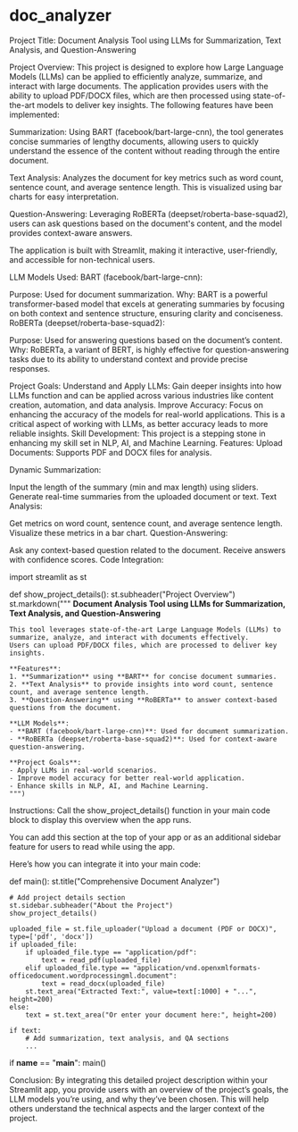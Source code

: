 # doc_analyzer

Project Title:
Document Analysis Tool using LLMs for Summarization, Text Analysis, and Question-Answering

Project Overview:
This project is designed to explore how Large Language Models (LLMs) can be applied to efficiently analyze, summarize, and interact with large documents. The application provides users with the ability to upload PDF/DOCX files, which are then processed using state-of-the-art models to deliver key insights. The following features have been implemented:

Summarization: Using BART (facebook/bart-large-cnn), the tool generates concise summaries of lengthy documents, allowing users to quickly understand the essence of the content without reading through the entire document.

Text Analysis: Analyzes the document for key metrics such as word count, sentence count, and average sentence length. This is visualized using bar charts for easy interpretation.

Question-Answering: Leveraging RoBERTa (deepset/roberta-base-squad2), users can ask questions based on the document's content, and the model provides context-aware answers.

The application is built with Streamlit, making it interactive, user-friendly, and accessible for non-technical users.

LLM Models Used:
BART (facebook/bart-large-cnn):

Purpose: Used for document summarization.
Why: BART is a powerful transformer-based model that excels at generating summaries by focusing on both context and sentence structure, ensuring clarity and conciseness.
RoBERTa (deepset/roberta-base-squad2):

Purpose: Used for answering questions based on the document’s content.
Why: RoBERTa, a variant of BERT, is highly effective for question-answering tasks due to its ability to understand context and provide precise responses.

Project Goals:
Understand and Apply LLMs: Gain deeper insights into how LLMs function and can be applied across various industries like content creation, automation, and data analysis.
Improve Accuracy: Focus on enhancing the accuracy of the models for real-world applications. This is a critical aspect of working with LLMs, as better accuracy leads to more reliable insights.
Skill Development: This project is a stepping stone in enhancing my skill set in NLP, AI, and Machine Learning.
Features:
Upload Documents: Supports PDF and DOCX files for analysis.

Dynamic Summarization:

Input the length of the summary (min and max length) using sliders.
Generate real-time summaries from the uploaded document or text.
Text Analysis:

Get metrics on word count, sentence count, and average sentence length.
Visualize these metrics in a bar chart.
Question-Answering:

Ask any context-based question related to the document.
Receive answers with confidence scores.
Code Integration:


import streamlit as st

def show_project_details():
    st.subheader("Project Overview")
    st.markdown("""
    **Document Analysis Tool using LLMs for Summarization, Text Analysis, and Question-Answering**
    
    This tool leverages state-of-the-art Large Language Models (LLMs) to summarize, analyze, and interact with documents effectively. 
    Users can upload PDF/DOCX files, which are processed to deliver key insights.
    
    **Features**:
    1. **Summarization** using **BART** for concise document summaries.
    2. **Text Analysis** to provide insights into word count, sentence count, and average sentence length.
    3. **Question-Answering** using **RoBERTa** to answer context-based questions from the document.
    
    **LLM Models**:
    - **BART (facebook/bart-large-cnn)**: Used for document summarization.
    - **RoBERTa (deepset/roberta-base-squad2)**: Used for context-aware question-answering.

    **Project Goals**:
    - Apply LLMs in real-world scenarios.
    - Improve model accuracy for better real-world application.
    - Enhance skills in NLP, AI, and Machine Learning.
    """)
Instructions:
Call the show_project_details() function in your main code block to display this overview when the app runs.

You can add this section at the top of your app or as an additional sidebar feature for users to read while using the app.

Here’s how you can integrate it into your main code:

def main():
    st.title("Comprehensive Document Analyzer")

    # Add project details section
    st.sidebar.subheader("About the Project")
    show_project_details()

    uploaded_file = st.file_uploader("Upload a document (PDF or DOCX)", type=['pdf', 'docx'])
    if uploaded_file:
        if uploaded_file.type == "application/pdf":
            text = read_pdf(uploaded_file)
        elif uploaded_file.type == "application/vnd.openxmlformats-officedocument.wordprocessingml.document":
            text = read_docx(uploaded_file)
        st.text_area("Extracted Text:", value=text[:1000] + "...", height=200)
    else:
        text = st.text_area("Or enter your document here:", height=200)

    if text:
        # Add summarization, text analysis, and QA sections
        ...
        
if __name__ == "__main__":
    main()

Conclusion:
By integrating this detailed project description within your Streamlit app, you provide users with an overview of the project’s goals, the LLM models you’re using, and why they’ve been chosen. This will help others understand the technical aspects and the larger context of the project.
